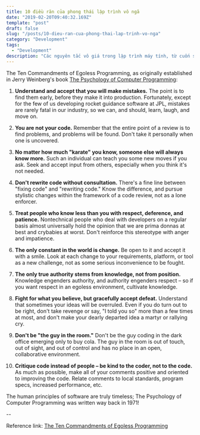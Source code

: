 ```yaml
---
title: 10 điều răn của phong thái lập trình vô ngã
date: "2019-02-20T09:40:32.169Z"
template: "post"
draft: false
slug: "/posts/10-dieu-ran-cua-phong-thai-lap-trinh-vo-nga"
category: "Development"
tags:
  - "Development"
description: "Các nguyên tắc vô giá trong lập trình máy tính, từ cuốn sách Tâm lý học lập trình máy tính được viết lại năm 1971!"
---
```


The Ten Commandments of Egoless Programming, as originally established in Jerry Weinberg's book [The Psychology of Computer Programming](https://www.amazon.com/exec/obidos/ASIN/0932633420/codihorr-20):

1. **Understand and accept that you will make mistakes.** The point is to find them early, before they make it into production. Fortunately, except for the few of us developing rocket guidance software at JPL, mistakes are rarely fatal in our industry, so we can, and should, learn, laugh, and move on.

2. **You are not your code.** Remember that the entire point of a review is to find problems, and problems will be found. Don't take it personally when one is uncovered.

3. **No matter how much "karate" you know, someone else will always know more.** Such an individual can teach you some new moves if you ask. Seek and accept input from others, especially when you think it's not needed.

4. **Don't rewrite code without consultation.** There's a fine line between "fixing code" and "rewriting code." Know the difference, and pursue stylistic changes within the framework of a code review, not as a lone enforcer.

5. **Treat people who know less than you with respect, deference, and patience.** Nontechnical people who deal with developers on a regular basis almost universally hold the opinion that we are prima donnas at best and crybabies at worst. Don't reinforce this stereotype with anger and impatience.

6. **The only constant in the world is change.** Be open to it and accept it with a smile. Look at each change to your requirements, platform, or tool as a new challenge, not as some serious inconvenience to be fought.

7. **The only true authority stems from knowledge, not from position.** Knowledge engenders authority, and authority engenders respect – so if you want respect in an egoless environment, cultivate knowledge.

8. **Fight for what you believe, but gracefully accept defeat.** Understand that sometimes your ideas will be overruled. Even if you do turn out to be right, don't take revenge or say, "I told you so" more than a few times at most, and don't make your dearly departed idea a martyr or rallying cry.

9. **Don't be "the guy in the room."** Don't be the guy coding in the dark office emerging only to buy cola. The guy in the room is out of touch, out of sight, and out of control and has no place in an open, collaborative environment.

10. **Critique code instead of people – be kind to the coder, not to the code.** As much as possible, make all of your comments positive and oriented to improving the code. Relate comments to local standards, program specs, increased performance, etc.

The human principles of software are truly timeless; The Psychology of Computer Programming was written way back in 1971!

--

Reference link: [The Ten Commandments of Egoless Programming](https://blog.codinghorror.com/the-ten-commandments-of-egoless-programming/)
